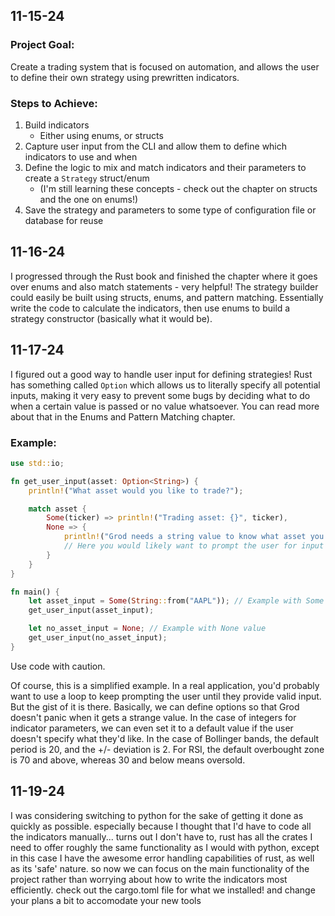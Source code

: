 ## 11-15-24

### Project Goal:
Create a trading system that is focused on automation, and allows the user to define their own strategy using prewritten indicators.

### Steps to Achieve:
1. Build indicators
    - Either using enums, or structs
2. Capture user input from the CLI and allow them to define which indicators to use and when
3. Define the logic to mix and match indicators and their parameters to create a `Strategy` struct/enum
    - (I'm still learning these concepts - check out the chapter on structs and the one on enums!)
4. Save the strategy and parameters to some type of configuration file or database for reuse

## 11-16-24

I progressed through the Rust book and finished the chapter where it goes over enums and also match statements - very helpful! The strategy builder could easily be built using structs, enums, and pattern matching. Essentially write the code to calculate the indicators, then use enums to build a strategy constructor (basically what it would be).

## 11-17-24

I figured out a good way to handle user input for defining strategies! Rust has something called `Option` which allows us to literally specify all potential inputs, making it very easy to prevent some bugs by deciding what to do when a certain value is passed or no value whatsoever. You can read more about that in the Enums and Pattern Matching chapter.

### Example:
```rust
use std::io;

fn get_user_input(asset: Option<String>) {
    println!("What asset would you like to trade?");

    match asset {
        Some(ticker) => println!("Trading asset: {}", ticker),
        None => {
            println!("Grod needs a string value to know what asset you want to trade, please input the asset's ticker symbol. eg: AAPL, TSLA, MSFT");
            // Here you would likely want to prompt the user for input again
        }
    }
}

fn main() {
    let asset_input = Some(String::from("AAPL")); // Example with Some value
    get_user_input(asset_input);

    let no_asset_input = None; // Example with None value
    get_user_input(no_asset_input);
}
```

Use code with caution.

Of course, this is a simplified example. In a real application, you'd probably want to use a loop to keep prompting the user until they provide valid input. But the gist of it is there. Basically, we can define options so that Grod doesn't panic when it gets a strange value. In the case of integers for indicator parameters, we can even set it to a default value if the user doesn't specify what they'd like. In the case of Bollinger bands, the default period is 20, and the +/- deviation is 2. For RSI, the default overbought zone is 70 and above, whereas 30 and below means oversold.


## 11-19-24

I was considering switching to python for the sake of getting it done as quickly as possible. especially because I thought that I'd have to code all the indicators manually... turns out I don't have to, rust has all the crates I need to offer roughly the same functionality as I would with python, except in this case I have the awesome error handling capabilities of rust, as well as its 'safe' nature. so now we can focus on the main functionality of the project rather than worrying about how to write the indicators most efficiently. check out the cargo.toml file for what we installed! and change your plans a bit to accomodate your new tools